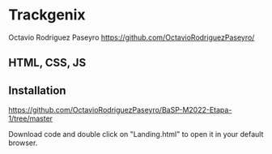 # Trackgenix

Octavio Rodriguez Paseyro
https://github.com/OctavioRodriguezPaseyro/

## HTML, CSS, JS

## Installation
https://github.com/OctavioRodriguezPaseyro/BaSP-M2022-Etapa-1/tree/master

Download code and double click on "Landing.html" to open it in your default browser.